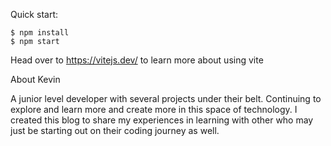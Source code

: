 

Quick start:

```
$ npm install
$ npm start
````

Head over to https://vitejs.dev/ to learn more about using vite

About Kevin

A junior level developer with several projects under their belt. Continuing to explore and learn more and create more in this space of technology. 
I created this blog to share my experiences in learning with other who may just be starting out on their coding journey as well.
